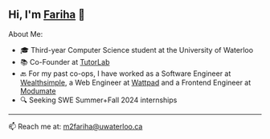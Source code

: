 Hi, I'm [Fariha](https://mahzabin-rashid.com/) 👋
---

About Me:
- 🎓 Third-year Computer Science student at the University of Waterloo
- 📚  Co-Founder at [TutorLab](https://tutorlab.io/)
- 🔙  For my past co-ops, I have worked as a Software Engineer at [Wealthsimple](https://wealthsimple.com/), a Web Engineer at [Wattpad](https://www.wattpad.com/) and a Frontend Engineer at [Modumate](https://www.modumate.com/)
- 🔍  Seeking SWE Summer+Fall 2024 internships
---

📫  Reach me at: m2fariha@uwaterloo.ca
